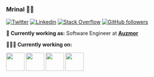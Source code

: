 ### Mrinal 👨‍💻

[![Twitter](https://img.shields.io/badge/-Twitter-222222?style=flat-square&logo=twitter&logoColor=white&link=https://twitter.com/mrinal626)](https://twitter.com/mrinal626)
[![Linkedin](https://img.shields.io/badge/-LinkedIn-222222?style=flat-square&logo=Linkedin&logoColor=white&link=https://www.linkedin.com/in/getmrinal/)](https://www.linkedin.com/in/mrinal626/)
[![Stack Overflow](https://img.shields.io/badge/-Stack%20Overflow-222222?style=flat-square&logo=stack-overflow&logoColor=white&link=https://stackoverflow.com/users/9554728/mrinal)](https://stackoverflow.com/users/9554728/mrinal)
[![GitHub followers](https://img.shields.io/github/followers/getmrinal.svg?style=social&label=Follow&maxAge=2592000)](https://github.com/getmrinal?tab=followers)

**💼 Currently working as:** Software Engineer at <a href="https://auzmor.com/" target="_blank"><b>Auzmor</b></a>

**👨🏻‍💻 Currently working on:** 

<code><a href="https://www.javascript.com/" target="_blank"><img height="50" src="https://www.vectorlogo.zone/logos/javascript/javascript-horizontal.svg"></a></code>
<code><a href="https://reactjs.org/" target="_blank"><img height="50" src="https://www.vectorlogo.zone/logos/reactjs/reactjs-ar21.svg"></a></code>
<code><a href="https://rubyonrails.org/" target="_blank"><img height="50" src="https://www.vectorlogo.zone/logos/ruby-lang/ruby-lang-horizontal.svg"></a></code>
<code><a href="https://flutter.dev/" target="_blank"><img height="50" src="https://www.vectorlogo.zone/logos/flutterio/flutterio-icon.svg"></a></code>
